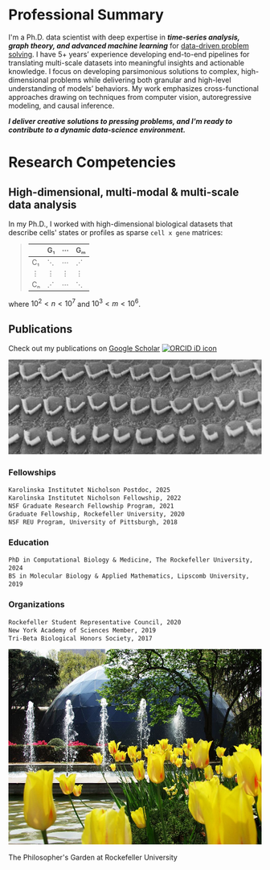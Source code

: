 # Professional Summary
I'm a Ph.D. data scientist with deep expertise in **_time-series analysis, graph theory, and advanced machine learning_** for <ins>data-driven problem solving</ins>. I have 5+ years’ experience developing end-to-end pipelines for translating multi-scale datasets into meaningful insights and actionable knowledge. I focus on developing parsimonious solutions to complex, high-dimensional problems while delivering both granular and high-level understanding of models’ behaviors. My work emphasizes cross-functional approaches drawing on techniques from computer vision, autoregressive modeling, and causal inference.

**_I deliver creative solutions to pressing problems, and I'm ready to contribute to a dynamic data-science environment._**

# Research Competencies
## High-dimensional, multi-modal & multi-scale data analysis
In my Ph.D., I worked with high-dimensional biological datasets that describe cells' states or profiles as sparse `cell x gene` matrices:

> |         | G₁ | ⋯ | Gₘ |
> |---------|----|----|----|
> | C₁      | ⋱  | ⋯  | ⋰  |
> | ⋮       | ⋮  | ⋮  | ⋮  |
> | Cₙ      | ⋰  | ⋯  | ⋱  |

where $10^2<n<10^7$ and $10^3<m<10^6$. 



## Publications

Check out my publications on [Google Scholar](https://scholar.google.com/citations?user=OrpTjvIAAAAJ&hl=en) <a itemprop="sameAs" content="https://orcid.org/0000-0002-8304-1267" href="https://orcid.org/0000-0002-8304-1267" target="orcid.widget" rel="me noopener noreferrer" style="vertical-align:top;"><img src="https://orcid.org/sites/default/files/images/orcid_16x16.png" style="width:1em;margin-right:.5em;" alt="ORCID iD icon"></a>

![Hair Cells](images/hairCellsBW.jpg)

### Fellowships

```
Karolinska Institutet Nicholson Postdoc, 2025
Karolinska Institutet Nicholson Fellowship, 2022
NSF Graduate Research Fellowship Program, 2021
Graduate Fellowship, Rockefeller University, 2020 
NSF REU Program, University of Pittsburgh, 2018
```

### Education

```
PhD in Computational Biology & Medicine, The Rockefeller University, 2024
BS in Molecular Biology & Applied Mathematics, Lipscomb University, 2019
```

### Organizations
 
```
Rockefeller Student Representative Council, 2020
New York Academy of Sciences Member, 2019
Tri-Beta Biological Honors Society, 2017
```

![Philosophers Garden](/images/philosophersGarden.jpg)

The Philosopher's Garden at Rockefeller University
